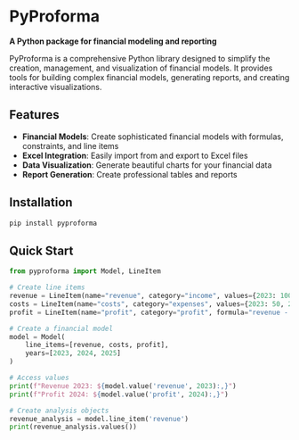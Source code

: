 # PyProforma

**A Python package for financial modeling and reporting**

PyProforma is a comprehensive Python library designed to simplify the creation, management, and visualization of financial models. It provides tools for building complex financial models, generating reports, and creating interactive visualizations.

## Features

* **Financial Models**: Create sophisticated financial models with formulas, constraints, and line items
* **Excel Integration**: Easily import from and export to Excel files
* **Data Visualization**: Generate beautiful charts for your financial data
* **Report Generation**: Create professional tables and reports

## Installation

```bash
pip install pyproforma
```

## Quick Start

```python
from pyproforma import Model, LineItem

# Create line items
revenue = LineItem(name="revenue", category="income", values={2023: 100, 2024: 110, 2025: 121})
costs = LineItem(name="costs", category="expenses", values={2023: 50, 2024: 55, 2025: 60})
profit = LineItem(name="profit", category="profit", formula="revenue - costs")

# Create a financial model
model = Model(
    line_items=[revenue, costs, profit],
    years=[2023, 2024, 2025]
)

# Access values
print(f"Revenue 2023: ${model.value('revenue', 2023):,}")
print(f"Profit 2024: ${model.value('profit', 2024):,}")

# Create analysis objects
revenue_analysis = model.line_item('revenue')
print(revenue_analysis.values())
```
